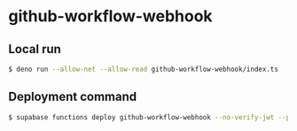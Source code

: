 # github-workflow-webhook

## Local run
```bash
$ deno run --allow-net --allow-read github-workflow-webhook/index.ts
```

## Deployment command
```bash
$ supabase functions deploy github-workflow-webhook --no-verify-jwt --project-ref nmgklmsdzbdruerlwuop

``` 
